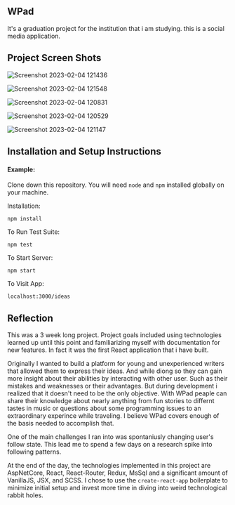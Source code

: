 ## WPad

It's a graduation project for the institution that i am studying. this is a social media application.

## Project Screen Shots

![Screenshot 2023-02-04 121436](https://user-images.githubusercontent.com/101328496/216758334-adb65fb0-9f9d-40b1-85be-2799e1a6f77a.png)

![Screenshot 2023-02-04 121548](https://user-images.githubusercontent.com/101328496/216756937-9d8b0f8c-8e79-438a-979a-84a1625e62cf.png)

![Screenshot 2023-02-04 120831](https://user-images.githubusercontent.com/101328496/216756979-8e3c89bc-a4ea-442d-95e9-f2d2b8f38edf.png)

![Screenshot 2023-02-04 120529](https://user-images.githubusercontent.com/101328496/216758365-55e67f67-cef5-4196-a1b3-e81ac35f5088.png)

![Screenshot 2023-02-04 121147](https://user-images.githubusercontent.com/101328496/216757036-dec23a2c-ab61-40df-81e6-ce0601c604ff.png)

## Installation and Setup Instructions

#### Example:  

Clone down this repository. You will need `node` and `npm` installed globally on your machine.  

Installation:

`npm install`  

To Run Test Suite:  

`npm test`  

To Start Server:

`npm start`  

To Visit App:

`localhost:3000/ideas`  

## Reflection

This was a 3 week long project. Project goals included using technologies learned up until this point and familiarizing myself with documentation for new features. In fact it was the first React application that i have built. 

Originally I wanted to build a platform for young and unexperienced writers that allowed them to express their ideas. And while diong so they can gain more insight about their abilities by interacting with other user. Such as their mistakes and weaknesses or their advantages. But during development i realized that it doesn't need to be the only objective. With WPad peaple can share their knowledge about nearly anything from fun stories to differnt tastes in music or questions about some programming issues to an extraordinary experince while traveling. I believe WPad covers enough of the basis needed to accomplish that.

One of the main challenges I ran into was spontaniusly changing user's follow state. This lead me to spend a few days on a research spike into following patterns.

At the end of the day, the technologies implemented in this project are AspNetCore, React, React-Router, Redux, MsSql and a significant amount of VanillaJS, JSX, and SCSS. I chose to use the `create-react-app` boilerplate to minimize initial setup and invest more time in diving into weird technological rabbit holes. 
